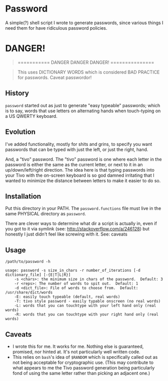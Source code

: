 # Password

A simple(?) shell script I wrote to generate passwords, since various things I need them for have ridiculous password
policies.

# DANGER!

> =========== DANGER DANGER DANGER! ===============

> This uses DICTIONARY WORDS which is considered BAD PRACTICE for passwords. Caveat passwordor!

## History

`password` started out as just to generate "easy typeable" passwords; which is to say, words that use letters on
alternating hands when touch-typing on a US QWERTY keyboard.

## Evolution

I've added functionality, mostly for shits and grins, to specify you want passwords that can be typed with just the
left, or just the right, hand.

And, a "tivo" password. The "tivo" password is one where each letter in the password is either the same as the current
letter, or next to it in an up/down/left/right direction. The idea here is that typing passwords into your Tivo with the
on-screen keyboard is so god damned irritating that I wanted to minimize the distance between letters to make it easier
to do so.

## Installation

Put this directory in your PATH. The `password.functions` file must live in the same PHYSICAL directory as `password`.

There are clever ways to determine what dir a script is actually in, even if you got to it via symlink (see:
http://stackoverflow.com/a/246128) but honestly I just didn't feel like screwing with it. See: caveats


## Usage

`/path/to/password -h` 

```
usage: password -s size_in_chars -r number_of_iterations [-d dictionary_file] [-{E|T|L|R}]
    -s <chars>: the minimum size in chars of the password.  Default: 3
    -r <reps>: The number of words to spit out.  Default: 1
    -d <dict_file>: File of words to choose from.  Default: /usr/share/dict/words
    -E: easily touch typeable (default, real words)
    -T: tivo style password - easily typable onscreen (no real words)
    -L: words that you can touchtype with your left hand only (real words)
    -R: words that you can touchtype with your right hand only (real words)
```

## Caveats

* I wrote this for me. It works for me. Nothing else is guaranteed, promised, nor hinted at.  It's not particularly well
  written code.
* This relies on `bash`'s idea of `$RANDOM` which is specifically called out as not being acceptable for cryptographic
  use.  (This may contribute to what appears to me the Tivo password generation being particularly fond of using the
  same letter rather than picking an adjacent one.)
